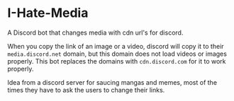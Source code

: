 # I-Hate-Media
A Discord bot that changes media with cdn url's for discord.

When you copy the link of an image or a video, discord will copy it to their `media.discord.net` domain, but this domain does not load videos or images properly.
This bot replaces the domains with `cdn.discord.com` for it to work properly.

Idea from a discord server for saucing mangas and memes, most of the times they have to ask the users to change their links.
